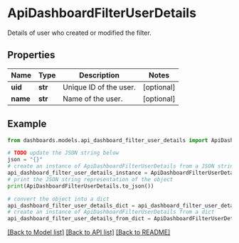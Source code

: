 # ApiDashboardFilterUserDetails

Details of user who created or modified the filter.

## Properties

Name | Type | Description | Notes
------------ | ------------- | ------------- | -------------
**uid** | **str** | Unique ID of the user. | [optional] 
**name** | **str** | Name of the user. | [optional] 

## Example

```python
from dashboards.models.api_dashboard_filter_user_details import ApiDashboardFilterUserDetails

# TODO update the JSON string below
json = "{}"
# create an instance of ApiDashboardFilterUserDetails from a JSON string
api_dashboard_filter_user_details_instance = ApiDashboardFilterUserDetails.from_json(json)
# print the JSON string representation of the object
print(ApiDashboardFilterUserDetails.to_json())

# convert the object into a dict
api_dashboard_filter_user_details_dict = api_dashboard_filter_user_details_instance.to_dict()
# create an instance of ApiDashboardFilterUserDetails from a dict
api_dashboard_filter_user_details_from_dict = ApiDashboardFilterUserDetails.from_dict(api_dashboard_filter_user_details_dict)
```
[[Back to Model list]](../README.md#documentation-for-models) [[Back to API list]](../README.md#documentation-for-api-endpoints) [[Back to README]](../README.md)


